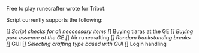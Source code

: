 Free to play runecrafter wrote for Tribot. 

Script currently supports the following:

[*] Script checks for all neccessary items
[*] Buying tiaras at the GE
[*] Buying pure essence at the GE
[*] Air runecrafting
[*] Random bankstanding breaks
[*] GUI
[*] Selecting crafting type based with GUI
[*] Login handling
